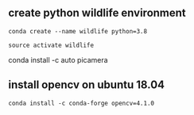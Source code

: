 ## create python wildlife environment
```
conda create --name wildlife python=3.8

source activate wildlife
```

conda install -c auto picamera

## install opencv on ubuntu 18.04
```
conda install -c conda-forge opencv=4.1.0
```

